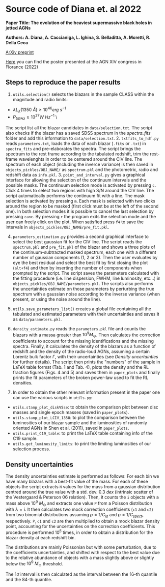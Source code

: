 # Source code of Diana et. al 2022

**Paper Title: The evolution of the heaviest supermassive black holes in jetted AGNs**

**Authors: A. Diana, A. Caccianiga, L. Ighina, S. Belladitta, A. Moretti, R. Della Ceca**

[ArXiv preprint](https://arxiv.org/pdf/2202.03444.pdf)

[Here](https://linktr.ee/dianaalessandro) you can find the poster presented at the AGN XIV congress in Florance (2022)

## Steps to reproduce the paper results

1.   `utils.selection()` selects the blazars in the sample CLASS within the magnitude and radio limits:
- $\lambda L_\lambda(1350\ Å) \geq 10^{46} erg\ s^{-1}$
- $P_{5 GHz} \geq 10^{27} W\ Hz^{-1}$ \

The script list all the blazar candidates in `data/selection.txt`.
The script also checks if the blazar has a saved SDSS spectrum in the *spectra_fits* folder and add this information to `data/selection.txt`.
2.   `txtfits_to_hdf.py` reads `parameters.txt`, loads the data of each blazar (`.fits` or `.txt`) in `spectra_fits` and pre-elaborates the spectra.
The script brings the spectrum to the rest frame according to the tabulated redshift, trim the rest-frame wavelenghts in order to be centered around the CIV line.
The spectrum of each object (including the inverce variance) is then saved in `objects_pickles/OBJ_NAME/` as `spectrum.pkl` and the photometric, radio and redshift data as `info.pkl`.
3.   `point_and_interval.py` gives a graphical interface for allowing the selection of the continuum intervals and the possible masks. The continuum selection mode is activated by pressing `c`.
Click 4 times to select two regions with high S/N around the CIV line.
The script automatically performs the continuum fit with a line.
The mask selection is activated by pressing `m`.
Each mask is selected with two clicks around the region to be masked (first click must be at the left of the second one).
In both selection modes it is possible to cancel the last selection by pressing `canc`.
By pressing `r` the program exits the selection mode and the user can freely click on the plot.
When satisfied press `f4` to save the intervals in `objects_pickles/OBJ_NAME/pre_fit.pkl`.

4.   `parameters_estimation.py` provides a second graphical interface to select the best gaussian fit for the CIV line.
The script reads the `spectrum.pkl` and `pre_fit.pkl` of the blazar and shows a three plots of the continuum-subtracted masked spectrum, each one with a different number of gaussian components (1, 2 or 3). Then the user evaluates by eye the best residual and select the best fit by first closing the plot (`alt+f4`) and then by inserting the number of components when prompted by the script.
The script saves the parameters calculated with the fitting procedure (i.e. line dispersion, FWHM, line luminosity, etc...) in `objects_pickles/OBJ_NAME/parameters.pkl`.
The scripts also performs the uncertainties estimate on those parameters by perturbing the true spectrum with a gaussian noise according to the inverse variance (when present, or using the noise around the line).

5.   `utils.save_parameters_list()` creates a global file containing all the tabulated and estimated parameters with their uncertainties and saves it as `data/parameters.pkl`.

6.   `density_estimate.py` reads the `parameters.pkl` file and counts the blazars with a massa greater than $10^9 M_\odot$. 
Then calculates the correction coefficients to account for the missing identifications and the missing spectra.
Finally, it calculates the density of the blazars as a function of redshift and the density of the radio-loud AGNs, assuming a certain Lorentz bulk factor $\Gamma$, with their uncertainties (see *Density uncertainties* for further details).
The script then prints the "numbers" of the sample in LaTeX table format (Tab. 1 and Tab. 4), plots the density and the RL fraction figures (Figs. 4 and 5) and saves them in `paper_plots` and finally prints the fit parameters of the broken power-law used to fit the RL densities.

7.   In order to obtain the other relevant information present in the paper one can use the various scripts in `utils.py`:
- `utils.stamp_plot_diskVSse`: to obtain the comparison plot between disc masses and single epoch masses (saved in `paper_plots`).
- `utils.stamp_plot_LCIV_1350`: to plot the comparison between the luminosities of our blazar sample and the luminosities of randomly oriented AGNs in Shen et al. (2011), saved in `paper_plots`.
- `utils.print_C19_table`: to print the LaTeX table containing info of the C19 sample.
- `utils.get_luminosity_limits`: to print the limiting luminosities of our selection process.

## Density uncertainties

The density uncertainties estimate is performed as follows:
For each bin we have many blazars with a best-fit value of the mass. For each of these objects the script extracts `N` values for the mass from a gaussian distribution centred around the true value with a std. dev. $0.3\ dex$ (intrinsic scatter of the Vestergaard & Peterson 06 relation).
Then, it counts the `i` objects with a mass above $10^9\ M_\odot$ and extracts one value `P` from a Poisson distribution with $\lambda=\text{i}$.
It then calculates two mock correction coefficients (`c1` and `c2`) from two binomial distributions assuming $p=1/C_{id}$ and $p=1/C_{spect}$, respectively.
`P`, `c1` and `c2` are then multiplied to obtain a mock blazar density point, accounting for the uncertainties on the correction coefficients.
This procedure is performed $10^5$ times, in order to obtain a distribution for the blazar density at each redshift bin. 

The distributions are mainly Poissonian but with some perturbation, due to the coefficients uncertainties, and shifted with respect to the best value due to the relative abundance of objects with a mass slightly above or slightly below the $10^9\ M_\odot$ threshold.

The $1 \sigma$ interval is then calculated as the interval between the 16-th quantile and the 84-th quantile.